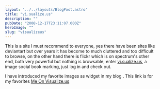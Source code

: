 ```yaml
---
layout: "../../layouts/BlogPost.astro"
title: "vi.sualize.us"
description: ""
pubDate: "2008-12-17T23:11:07.000Z"
heroImage: ""
slug: "visualizeus"
---
```


This is a site I must recommend to everyone, yes there have been sites like deviantart but over years it has become to much cluttered and too difficult to browse, on the other hand there is flickr which is on spectrum's other end, both very powerful but nothing is browsable, enter <a href="http://vi.sualize.us" target="_blank">vi.sualize.us</a>, a image social book marking, just log in and check out.

I have introduced my favorite images as widget in my blog . This link is for my favorites
[Me On Visualize.us](http://vi.sualize.us/naresh/)

